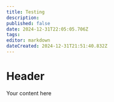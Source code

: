```yaml
---
title: Testing
description: 
published: false
date: 2024-12-31T22:05:05.706Z
tags: 
editor: markdown
dateCreated: 2024-12-31T21:51:40.832Z
---
```


# Header
Your content here